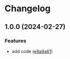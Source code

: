 # Changelog

## 1.0.0 (2024-02-27)


### Features

* add code ([e9a9a61](https://github.com/Omochice/github-done-merged-notification/commit/e9a9a61e4f884cccdf92ef03a086b99ef6e204d3))
